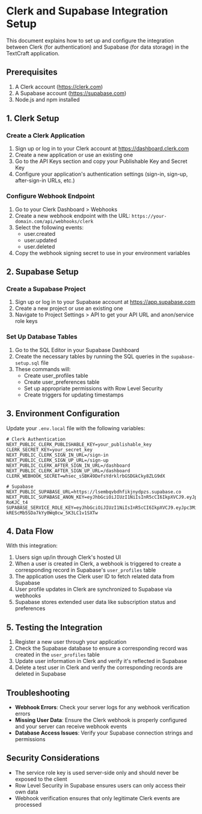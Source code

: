 # Clerk and Supabase Integration Setup

This document explains how to set up and configure the integration between Clerk (for authentication) and Supabase (for data storage) in the TextCraft application.

## Prerequisites

1. A Clerk account (https://clerk.com)
2. A Supabase account (https://supabase.com)
3. Node.js and npm installed

## 1. Clerk Setup

### Create a Clerk Application

1. Sign up or log in to your Clerk account at https://dashboard.clerk.com
2. Create a new application or use an existing one
3. Go to the API Keys section and copy your Publishable Key and Secret Key
4. Configure your application's authentication settings (sign-in, sign-up, after-sign-in URLs, etc.)

### Configure Webhook Endpoint

1. Go to your Clerk Dashboard > Webhooks
2. Create a new webhook endpoint with the URL: `https://your-domain.com/api/webhooks/clerk`
3. Select the following events:
   - user.created
   - user.updated
   - user.deleted
4. Copy the webhook signing secret to use in your environment variables

## 2. Supabase Setup

### Create a Supabase Project

1. Sign up or log in to your Supabase account at https://app.supabase.com
2. Create a new project or use an existing one
3. Navigate to Project Settings > API to get your API URL and anon/service role keys

### Set Up Database Tables

1. Go to the SQL Editor in your Supabase Dashboard
2. Create the necessary tables by running the SQL queries in the `supabase-setup.sql` file
3. These commands will:
   - Create user_profiles table
   - Create user_preferences table
   - Set up appropriate permissions with Row Level Security
   - Create triggers for updating timestamps

## 3. Environment Configuration

Update your `.env.local` file with the following variables:

```env
# Clerk Authentication
NEXT_PUBLIC_CLERK_PUBLISHABLE_KEY=your_publishable_key
CLERK_SECRET_KEY=your_secret_key
NEXT_PUBLIC_CLERK_SIGN_IN_URL=/sign-in
NEXT_PUBLIC_CLERK_SIGN_UP_URL=/sign-up
NEXT_PUBLIC_CLERK_AFTER_SIGN_IN_URL=/dashboard
NEXT_PUBLIC_CLERK_AFTER_SIGN_UP_URL=/dashboard
CLERK_WEBHOOK_SECRET=whsec_sSBK49DefsYdrklrbGSDGkCky8ZLG9dX

# Supabase
NEXT_PUBLIC_SUPABASE_URL=https://lsembqvbdhfikjnydpzs.supabase.co
NEXT_PUBLIC_SUPABASE_ANON_KEY=eyJhbGciOiJIUzI1NiIsInR5cCI6IkpXVCJ9.eyJpc3MiOiJzdXBhYmFzZSIsInJlZiI6ImxzZW1icXZiZGhmaWtqbnlkcHpzIiwicm9sZSI6ImFub24iLCJpYXQiOjE3NDE1ODY1MTIsImV4cCI6MjA1NzE2MjUxMn0._lAJjr_V_UJP30gpNsMILcsdkp6oGfLDj5-RoKJC_t4
SUPABASE_SERVICE_ROLE_KEY=eyJhbGciOiJIUzI1NiIsInR5cCI6IkpXVCJ9.eyJpc3MiOiJzdXBhYmFzZSIsInJlZiI6ImxzZW1icXZiZGhmaWtqbnlkcHpzIiwicm9sZSI6InNlcnZpY2Vfcm9sZSIsImlhdCI6MTc0MTU4NjUxMiwiZXhwIjoyMDU3MTYyNTEyfQ.7TIooG9V-kREScMb5SDa7kYy0Wq0cw_5K3LC1v1SXTw
```

## 4. Data Flow

With this integration:

1. Users sign up/in through Clerk's hosted UI
2. When a user is created in Clerk, a webhook is triggered to create a corresponding record in Supabase's `user_profiles` table
3. The application uses the Clerk user ID to fetch related data from Supabase
4. User profile updates in Clerk are synchronized to Supabase via webhooks
5. Supabase stores extended user data like subscription status and preferences

## 5. Testing the Integration

1. Register a new user through your application
2. Check the Supabase database to ensure a corresponding record was created in the `user_profiles` table
3. Update user information in Clerk and verify it's reflected in Supabase
4. Delete a test user in Clerk and verify the corresponding records are deleted in Supabase

## Troubleshooting

- **Webhook Errors**: Check your server logs for any webhook verification errors
- **Missing User Data**: Ensure the Clerk webhook is properly configured and your server can receive webhook events
- **Database Access Issues**: Verify your Supabase connection strings and permissions

## Security Considerations

- The service role key is used server-side only and should never be exposed to the client
- Row Level Security in Supabase ensures users can only access their own data
- Webhook verification ensures that only legitimate Clerk events are processed 